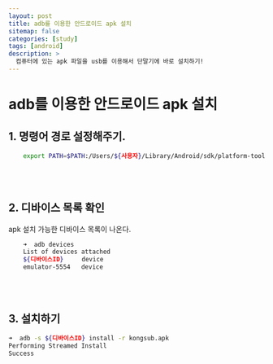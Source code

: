 ```yaml
---
layout: post
title: adb를 이용한 안드로이드 apk 설치 
sitemap: false
categories: [study]
tags: [android]
description: >
  컴퓨터에 있는 apk 파일을 usb를 이용해서 단말기에 바로 설치하기!
---
```


# adb를 이용한 안드로이드 apk 설치

## 1. 명령어 경로 설정해주기.
~~~bash
    export PATH=$PATH:/Users/${사용자}/Library/Android/sdk/platform-tools
~~~

<br>
<br>


## 2. 디바이스 목록 확인
apk 설치 가능한 디바이스 목록이 나온다. 
~~~bash
    ➜  adb devices
    List of devices attached
    ${디바이스ID}     device
    emulator-5554   device
~~~

<br>
<br>

## 3. 설치하기
~~~bash
➜  adb -s ${디바이스ID} install -r kongsub.apk 
Performing Streamed Install
Success
~~~

